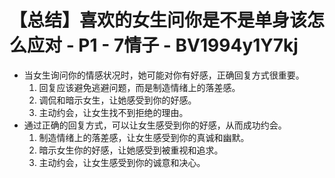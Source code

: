 # 【总结】喜欢的女生问你是不是单身该怎么应对 - P1 - 7情子 - BV1994y1Y7kj

-   当女生询问你的情感状况时，她可能对你有好感，正确回复方式很重要。
    1.  回复应该避免逃避问题，而是制造情绪上的落差感。
    2.  调侃和暗示女生，让她感受到你的好感。
    3.  主动约会，让女生找不到拒绝的理由。
-   通过正确的回复方式，可以让女生感受到你的好感，从而成功约会。
    1.  制造情绪上的落差感，让女生感受到你的真诚和幽默。
    2.  暗示女生你的好感，让她感受到被重视和追求。
    3.  主动约会，让女生感受到你的诚意和决心。